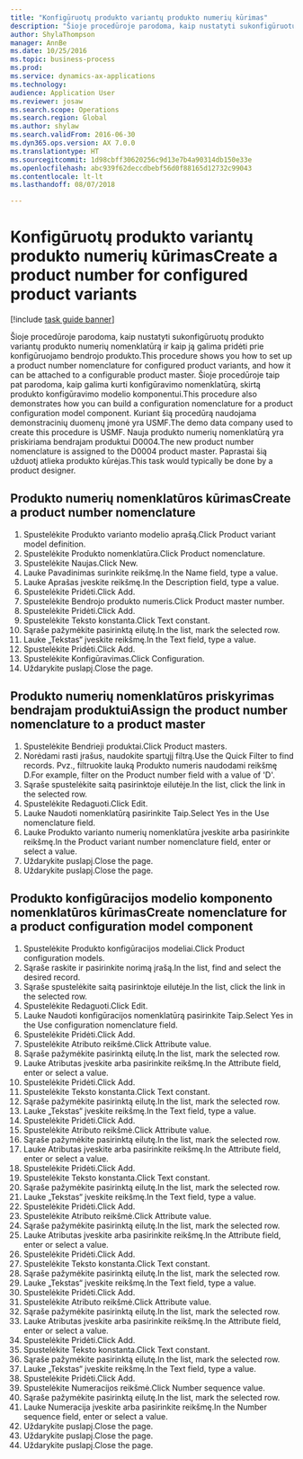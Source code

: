 ```yaml
--- 
title: "Konfigūruotų produkto variantų produkto numerių kūrimas"
description: "Šioje procedūroje parodoma, kaip nustatyti sukonfigūruotų produkto variantų produkto numerių nomenklatūrą ir kaip ją galima pridėti prie konfigūruojamo bendrojo produkto."
author: ShylaThompson
manager: AnnBe
ms.date: 10/25/2016
ms.topic: business-process
ms.prod: 
ms.service: dynamics-ax-applications
ms.technology: 
audience: Application User
ms.reviewer: josaw
ms.search.scope: Operations
ms.search.region: Global
ms.author: shylaw
ms.search.validFrom: 2016-06-30
ms.dyn365.ops.version: AX 7.0.0
ms.translationtype: HT
ms.sourcegitcommit: 1d98cbff30620256c9d13e7b4a90314db150e33e
ms.openlocfilehash: abc939f62deccdbebf56d0f88165d12732c99043
ms.contentlocale: lt-lt
ms.lasthandoff: 08/07/2018

---
```

# <a name="create-a-product-number-for-configured-product-variants"></a><span data-ttu-id="bb7b8-103">Konfigūruotų produkto variantų produkto numerių kūrimas</span><span class="sxs-lookup"><span data-stu-id="bb7b8-103">Create a product number for configured product variants</span></span>

[!include [task guide banner](../../includes/task-guide-banner.md)]

<span data-ttu-id="bb7b8-104">Šioje procedūroje parodoma, kaip nustatyti sukonfigūruotų produkto variantų produkto numerių nomenklatūrą ir kaip ją galima pridėti prie konfigūruojamo bendrojo produkto.</span><span class="sxs-lookup"><span data-stu-id="bb7b8-104">This procedure shows you how to set up a product number nomenclature for configured product variants, and how it can be attached to a configurable product master.</span></span> <span data-ttu-id="bb7b8-105">Šioje procedūroje taip pat parodoma, kaip galima kurti konfigūravimo nomenklatūrą, skirtą produkto konfigūravimo modelio komponentui.</span><span class="sxs-lookup"><span data-stu-id="bb7b8-105">This procedure also demonstrates how you can build a configuration nomenclature for a product configuration model component.</span></span> <span data-ttu-id="bb7b8-106">Kuriant šią procedūrą naudojama demonstracinių duomenų įmonė yra USMF.</span><span class="sxs-lookup"><span data-stu-id="bb7b8-106">The demo data company used to create this procedure is USMF.</span></span> <span data-ttu-id="bb7b8-107">Nauja produkto numerių nomenklatūrą yra priskiriama bendrajam produktui D0004.</span><span class="sxs-lookup"><span data-stu-id="bb7b8-107">The new product number nomenclature is assigned to the D0004 product master.</span></span> <span data-ttu-id="bb7b8-108">Paprastai šią užduotį atlieka produkto kūrėjas.</span><span class="sxs-lookup"><span data-stu-id="bb7b8-108">This task would typically be done by a product designer.</span></span>


## <a name="create-a-product-number-nomenclature"></a><span data-ttu-id="bb7b8-109">Produkto numerių nomenklatūros kūrimas</span><span class="sxs-lookup"><span data-stu-id="bb7b8-109">Create a product number nomenclature</span></span>
1. <span data-ttu-id="bb7b8-110">Spustelėkite Produkto varianto modelio aprašą.</span><span class="sxs-lookup"><span data-stu-id="bb7b8-110">Click Product variant model definition.</span></span>
2. <span data-ttu-id="bb7b8-111">Spustelėkite Produkto nomenklatūra.</span><span class="sxs-lookup"><span data-stu-id="bb7b8-111">Click Product nomenclature.</span></span>
3. <span data-ttu-id="bb7b8-112">Spustelėkite Naujas.</span><span class="sxs-lookup"><span data-stu-id="bb7b8-112">Click New.</span></span>
4. <span data-ttu-id="bb7b8-113">Lauke Pavadinimas surinkite reikšmę.</span><span class="sxs-lookup"><span data-stu-id="bb7b8-113">In the Name field, type a value.</span></span>
5. <span data-ttu-id="bb7b8-114">Lauke Aprašas įveskite reikšmę.</span><span class="sxs-lookup"><span data-stu-id="bb7b8-114">In the Description field, type a value.</span></span>
6. <span data-ttu-id="bb7b8-115">Spustelėkite Pridėti.</span><span class="sxs-lookup"><span data-stu-id="bb7b8-115">Click Add.</span></span>
7. <span data-ttu-id="bb7b8-116">Spustelėkite Bendrojo produkto numeris.</span><span class="sxs-lookup"><span data-stu-id="bb7b8-116">Click Product master number.</span></span>
8. <span data-ttu-id="bb7b8-117">Spustelėkite Pridėti.</span><span class="sxs-lookup"><span data-stu-id="bb7b8-117">Click Add.</span></span>
9. <span data-ttu-id="bb7b8-118">Spustelėkite Teksto konstanta.</span><span class="sxs-lookup"><span data-stu-id="bb7b8-118">Click Text constant.</span></span>
10. <span data-ttu-id="bb7b8-119">Sąraše pažymėkite pasirinktą eilutę.</span><span class="sxs-lookup"><span data-stu-id="bb7b8-119">In the list, mark the selected row.</span></span>
11. <span data-ttu-id="bb7b8-120">Lauke „Tekstas“ įveskite reikšmę.</span><span class="sxs-lookup"><span data-stu-id="bb7b8-120">In the Text field, type a value.</span></span>
12. <span data-ttu-id="bb7b8-121">Spustelėkite Pridėti.</span><span class="sxs-lookup"><span data-stu-id="bb7b8-121">Click Add.</span></span>
13. <span data-ttu-id="bb7b8-122">Spustelėkite Konfigūravimas.</span><span class="sxs-lookup"><span data-stu-id="bb7b8-122">Click Configuration.</span></span>
14. <span data-ttu-id="bb7b8-123">Uždarykite puslapį.</span><span class="sxs-lookup"><span data-stu-id="bb7b8-123">Close the page.</span></span>

## <a name="assign-the-product-number-nomenclature-to-a-product-master"></a><span data-ttu-id="bb7b8-124">Produkto numerių nomenklatūros priskyrimas bendrajam produktui</span><span class="sxs-lookup"><span data-stu-id="bb7b8-124">Assign the product number nomenclature to a product master</span></span>
1. <span data-ttu-id="bb7b8-125">Spustelėkite Bendrieji produktai.</span><span class="sxs-lookup"><span data-stu-id="bb7b8-125">Click Product masters.</span></span>
2. <span data-ttu-id="bb7b8-126">Norėdami rasti įrašus, naudokite spartųjį filtrą.</span><span class="sxs-lookup"><span data-stu-id="bb7b8-126">Use the Quick Filter to find records.</span></span> <span data-ttu-id="bb7b8-127">Pvz., filtruokite lauką Produkto numeris naudodami reikšmę D.</span><span class="sxs-lookup"><span data-stu-id="bb7b8-127">For example, filter on the Product number field with a value of 'D'.</span></span>
3. <span data-ttu-id="bb7b8-128">Sąraše spustelėkite saitą pasirinktoje eilutėje.</span><span class="sxs-lookup"><span data-stu-id="bb7b8-128">In the list, click the link in the selected row.</span></span>
4. <span data-ttu-id="bb7b8-129">Spustelėkite Redaguoti.</span><span class="sxs-lookup"><span data-stu-id="bb7b8-129">Click Edit.</span></span>
5. <span data-ttu-id="bb7b8-130">Lauke Naudoti nomenklatūrą pasirinkite Taip.</span><span class="sxs-lookup"><span data-stu-id="bb7b8-130">Select Yes in the Use nomenclature field.</span></span>
6. <span data-ttu-id="bb7b8-131">Lauke Produkto varianto numerių nomenklatūra įveskite arba pasirinkite reikšmę.</span><span class="sxs-lookup"><span data-stu-id="bb7b8-131">In the Product variant number nomenclature field, enter or select a value.</span></span>
7. <span data-ttu-id="bb7b8-132">Uždarykite puslapį.</span><span class="sxs-lookup"><span data-stu-id="bb7b8-132">Close the page.</span></span>
8. <span data-ttu-id="bb7b8-133">Uždarykite puslapį.</span><span class="sxs-lookup"><span data-stu-id="bb7b8-133">Close the page.</span></span>

## <a name="create-nomenclature-for-a-product-configuration-model-component"></a><span data-ttu-id="bb7b8-134">Produkto konfigūracijos modelio komponento nomenklatūros kūrimas</span><span class="sxs-lookup"><span data-stu-id="bb7b8-134">Create nomenclature for a product configuration model component</span></span>
1. <span data-ttu-id="bb7b8-135">Spustelėkite Produkto konfigūracijos modeliai.</span><span class="sxs-lookup"><span data-stu-id="bb7b8-135">Click Product configuration models.</span></span>
2. <span data-ttu-id="bb7b8-136">Sąraše raskite ir pasirinkite norimą įrašą.</span><span class="sxs-lookup"><span data-stu-id="bb7b8-136">In the list, find and select the desired record.</span></span>
3. <span data-ttu-id="bb7b8-137">Sąraše spustelėkite saitą pasirinktoje eilutėje.</span><span class="sxs-lookup"><span data-stu-id="bb7b8-137">In the list, click the link in the selected row.</span></span>
4. <span data-ttu-id="bb7b8-138">Spustelėkite Redaguoti.</span><span class="sxs-lookup"><span data-stu-id="bb7b8-138">Click Edit.</span></span>
5. <span data-ttu-id="bb7b8-139">Lauke Naudoti konfigūracijos nomenklatūrą pasirinkite Taip.</span><span class="sxs-lookup"><span data-stu-id="bb7b8-139">Select Yes in the Use configuration nomenclature field.</span></span>
6. <span data-ttu-id="bb7b8-140">Spustelėkite Pridėti.</span><span class="sxs-lookup"><span data-stu-id="bb7b8-140">Click Add.</span></span>
7. <span data-ttu-id="bb7b8-141">Spustelėkite Atributo reikšmė.</span><span class="sxs-lookup"><span data-stu-id="bb7b8-141">Click Attribute value.</span></span>
8. <span data-ttu-id="bb7b8-142">Sąraše pažymėkite pasirinktą eilutę.</span><span class="sxs-lookup"><span data-stu-id="bb7b8-142">In the list, mark the selected row.</span></span>
9. <span data-ttu-id="bb7b8-143">Lauke Atributas įveskite arba pasirinkite reikšmę.</span><span class="sxs-lookup"><span data-stu-id="bb7b8-143">In the Attribute field, enter or select a value.</span></span>
10. <span data-ttu-id="bb7b8-144">Spustelėkite Pridėti.</span><span class="sxs-lookup"><span data-stu-id="bb7b8-144">Click Add.</span></span>
11. <span data-ttu-id="bb7b8-145">Spustelėkite Teksto konstanta.</span><span class="sxs-lookup"><span data-stu-id="bb7b8-145">Click Text constant.</span></span>
12. <span data-ttu-id="bb7b8-146">Sąraše pažymėkite pasirinktą eilutę.</span><span class="sxs-lookup"><span data-stu-id="bb7b8-146">In the list, mark the selected row.</span></span>
13. <span data-ttu-id="bb7b8-147">Lauke „Tekstas“ įveskite reikšmę.</span><span class="sxs-lookup"><span data-stu-id="bb7b8-147">In the Text field, type a value.</span></span>
14. <span data-ttu-id="bb7b8-148">Spustelėkite Pridėti.</span><span class="sxs-lookup"><span data-stu-id="bb7b8-148">Click Add.</span></span>
15. <span data-ttu-id="bb7b8-149">Spustelėkite Atributo reikšmė.</span><span class="sxs-lookup"><span data-stu-id="bb7b8-149">Click Attribute value.</span></span>
16. <span data-ttu-id="bb7b8-150">Sąraše pažymėkite pasirinktą eilutę.</span><span class="sxs-lookup"><span data-stu-id="bb7b8-150">In the list, mark the selected row.</span></span>
17. <span data-ttu-id="bb7b8-151">Lauke Atributas įveskite arba pasirinkite reikšmę.</span><span class="sxs-lookup"><span data-stu-id="bb7b8-151">In the Attribute field, enter or select a value.</span></span>
18. <span data-ttu-id="bb7b8-152">Spustelėkite Pridėti.</span><span class="sxs-lookup"><span data-stu-id="bb7b8-152">Click Add.</span></span>
19. <span data-ttu-id="bb7b8-153">Spustelėkite Teksto konstanta.</span><span class="sxs-lookup"><span data-stu-id="bb7b8-153">Click Text constant.</span></span>
20. <span data-ttu-id="bb7b8-154">Sąraše pažymėkite pasirinktą eilutę.</span><span class="sxs-lookup"><span data-stu-id="bb7b8-154">In the list, mark the selected row.</span></span>
21. <span data-ttu-id="bb7b8-155">Lauke „Tekstas“ įveskite reikšmę.</span><span class="sxs-lookup"><span data-stu-id="bb7b8-155">In the Text field, type a value.</span></span>
22. <span data-ttu-id="bb7b8-156">Spustelėkite Pridėti.</span><span class="sxs-lookup"><span data-stu-id="bb7b8-156">Click Add.</span></span>
23. <span data-ttu-id="bb7b8-157">Spustelėkite Atributo reikšmė.</span><span class="sxs-lookup"><span data-stu-id="bb7b8-157">Click Attribute value.</span></span>
24. <span data-ttu-id="bb7b8-158">Sąraše pažymėkite pasirinktą eilutę.</span><span class="sxs-lookup"><span data-stu-id="bb7b8-158">In the list, mark the selected row.</span></span>
25. <span data-ttu-id="bb7b8-159">Lauke Atributas įveskite arba pasirinkite reikšmę.</span><span class="sxs-lookup"><span data-stu-id="bb7b8-159">In the Attribute field, enter or select a value.</span></span>
26. <span data-ttu-id="bb7b8-160">Spustelėkite Pridėti.</span><span class="sxs-lookup"><span data-stu-id="bb7b8-160">Click Add.</span></span>
27. <span data-ttu-id="bb7b8-161">Spustelėkite Teksto konstanta.</span><span class="sxs-lookup"><span data-stu-id="bb7b8-161">Click Text constant.</span></span>
28. <span data-ttu-id="bb7b8-162">Sąraše pažymėkite pasirinktą eilutę.</span><span class="sxs-lookup"><span data-stu-id="bb7b8-162">In the list, mark the selected row.</span></span>
29. <span data-ttu-id="bb7b8-163">Lauke „Tekstas“ įveskite reikšmę.</span><span class="sxs-lookup"><span data-stu-id="bb7b8-163">In the Text field, type a value.</span></span>
30. <span data-ttu-id="bb7b8-164">Spustelėkite Pridėti.</span><span class="sxs-lookup"><span data-stu-id="bb7b8-164">Click Add.</span></span>
31. <span data-ttu-id="bb7b8-165">Spustelėkite Atributo reikšmė.</span><span class="sxs-lookup"><span data-stu-id="bb7b8-165">Click Attribute value.</span></span>
32. <span data-ttu-id="bb7b8-166">Sąraše pažymėkite pasirinktą eilutę.</span><span class="sxs-lookup"><span data-stu-id="bb7b8-166">In the list, mark the selected row.</span></span>
33. <span data-ttu-id="bb7b8-167">Lauke Atributas įveskite arba pasirinkite reikšmę.</span><span class="sxs-lookup"><span data-stu-id="bb7b8-167">In the Attribute field, enter or select a value.</span></span>
34. <span data-ttu-id="bb7b8-168">Spustelėkite Pridėti.</span><span class="sxs-lookup"><span data-stu-id="bb7b8-168">Click Add.</span></span>
35. <span data-ttu-id="bb7b8-169">Spustelėkite Teksto konstanta.</span><span class="sxs-lookup"><span data-stu-id="bb7b8-169">Click Text constant.</span></span>
36. <span data-ttu-id="bb7b8-170">Sąraše pažymėkite pasirinktą eilutę.</span><span class="sxs-lookup"><span data-stu-id="bb7b8-170">In the list, mark the selected row.</span></span>
37. <span data-ttu-id="bb7b8-171">Lauke „Tekstas“ įveskite reikšmę.</span><span class="sxs-lookup"><span data-stu-id="bb7b8-171">In the Text field, type a value.</span></span>
38. <span data-ttu-id="bb7b8-172">Spustelėkite Pridėti.</span><span class="sxs-lookup"><span data-stu-id="bb7b8-172">Click Add.</span></span>
39. <span data-ttu-id="bb7b8-173">Spustelėkite Numeracijos reikšmė.</span><span class="sxs-lookup"><span data-stu-id="bb7b8-173">Click Number sequence value.</span></span>
40. <span data-ttu-id="bb7b8-174">Sąraše pažymėkite pasirinktą eilutę.</span><span class="sxs-lookup"><span data-stu-id="bb7b8-174">In the list, mark the selected row.</span></span>
41. <span data-ttu-id="bb7b8-175">Lauke Numeracija įveskite arba pasirinkite reikšmę.</span><span class="sxs-lookup"><span data-stu-id="bb7b8-175">In the Number sequence field, enter or select a value.</span></span>
42. <span data-ttu-id="bb7b8-176">Uždarykite puslapį.</span><span class="sxs-lookup"><span data-stu-id="bb7b8-176">Close the page.</span></span>
43. <span data-ttu-id="bb7b8-177">Uždarykite puslapį.</span><span class="sxs-lookup"><span data-stu-id="bb7b8-177">Close the page.</span></span>
44. <span data-ttu-id="bb7b8-178">Uždarykite puslapį.</span><span class="sxs-lookup"><span data-stu-id="bb7b8-178">Close the page.</span></span>


